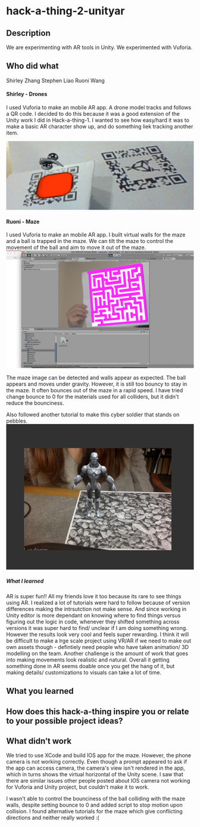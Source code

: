 # hack-a-thing-2-unityar

## Description
We are experimenting with AR tools in Unity. We experimented with Vuforia.

## Who did what
Shirley Zhang
Stephen Liao
Ruoni Wang

#### Shirley - Drones

I used Vuforia to make an mobile AR app.  A drone model tracks and follows a QR code. I decided to do this because it was a good extension of the Unity work I did in Hack-a-thing-1. I wanted to see how easy/hard it was to make a basic AR character show up, and do something liek tracking another item. 

![drone](./drone.jpg)

#### Ruoni - Maze

I used Vuforia to make an mobile AR app. I built virtual walls for the maze and a ball is trapped in the maze. We can tilt the maze to control the movement of the ball and aim to move it out of the maze. 
![maze](./maze.jpg)

The maze image can be detected and walls appear as expected. The ball appears and moves under gravity. However, it is still too bouncy to stay in the maze. It often bounces out of the maze in a rapid speed. I have tried change bounce to 0 for the materials used for all colliders, but it didn't reduce the bounciness. 

Also followed another tutorial to make this cyber soldier that stands on pebbles. 
![soldier](./soldier.jpg)


##### What I learned

AR is super fun!! All my friends love it too because its rare to see things using AR. I realized a lot of tutorials were hard to follow because of version differences making the intrsutction not make sense. And since working in Unity editor is more dependant on knowing where to find things versus figuring out the logic in code, whenever they shifted something across versions it was super hard to find/ unclear if I am doing something wrong. However the results look very cool and feels super rewarding. I think it will be difficult to make a lrge scale project using VR/AR if we need to make out own assets though - defintiely need people who have taken animation/ 3D modelling on the team. Another challenge is the amount of work that goes into making movements look realistic and natural. Overall it getting something done in AR seems doable once you get the hang of it, but making details/ customizations to visuals can take a lot of time. 


## What you learned


## How does this hack-a-thing inspire you or relate to your possible project ideas?


## What didn’t work
We tried to use XCode and build IOS app for the maze. However, the phone camera is not working correctly. Even though a prompt appeared to ask if the app can access camera, the camera's view isn't rendered in the app, which in turns shows the virtual horizontal of the Unity scene. I saw that there are similar issues other people posted about IOS camera not working for Vuforia and Unity project, but couldn't make it to work. 

I wasn't able to control the bounciness of the ball colliding with the maze walls, despite setting bounce to 0 and added script to stop motion upon collision. I found alternative tutorials for the maze which give conflicting directions and neither really worked :( 

